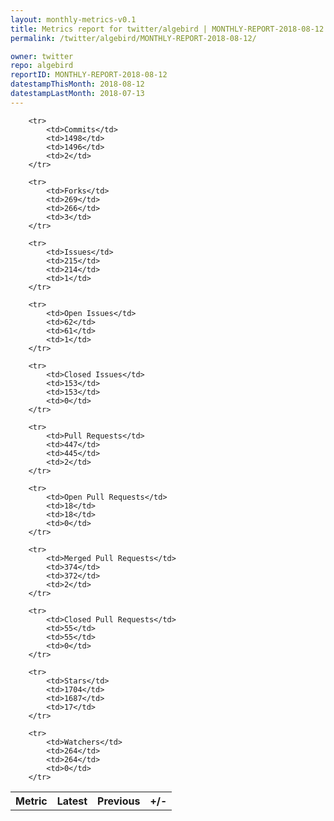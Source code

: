 ```yaml
---
layout: monthly-metrics-v0.1
title: Metrics report for twitter/algebird | MONTHLY-REPORT-2018-08-12 | 2018-08-12
permalink: /twitter/algebird/MONTHLY-REPORT-2018-08-12/

owner: twitter
repo: algebird
reportID: MONTHLY-REPORT-2018-08-12
datestampThisMonth: 2018-08-12
datestampLastMonth: 2018-07-13
---
```



<table style="width: 100%;">
    <tr>
        <th>Metric</th>
        <th>Latest</th>
        <th>Previous</th>
        <th>+/-</th>
    </tr>

        <tr>
            <td>Commits</td>
            <td>1498</td>
            <td>1496</td>
            <td>2</td>
        </tr>
        
        <tr>
            <td>Forks</td>
            <td>269</td>
            <td>266</td>
            <td>3</td>
        </tr>
        
        <tr>
            <td>Issues</td>
            <td>215</td>
            <td>214</td>
            <td>1</td>
        </tr>
        
        <tr>
            <td>Open Issues</td>
            <td>62</td>
            <td>61</td>
            <td>1</td>
        </tr>
        
        <tr>
            <td>Closed Issues</td>
            <td>153</td>
            <td>153</td>
            <td>0</td>
        </tr>
        
        <tr>
            <td>Pull Requests</td>
            <td>447</td>
            <td>445</td>
            <td>2</td>
        </tr>
        
        <tr>
            <td>Open Pull Requests</td>
            <td>18</td>
            <td>18</td>
            <td>0</td>
        </tr>
        
        <tr>
            <td>Merged Pull Requests</td>
            <td>374</td>
            <td>372</td>
            <td>2</td>
        </tr>
        
        <tr>
            <td>Closed Pull Requests</td>
            <td>55</td>
            <td>55</td>
            <td>0</td>
        </tr>
        
        <tr>
            <td>Stars</td>
            <td>1704</td>
            <td>1687</td>
            <td>17</td>
        </tr>
        
        <tr>
            <td>Watchers</td>
            <td>264</td>
            <td>264</td>
            <td>0</td>
        </tr>
        
</table>
